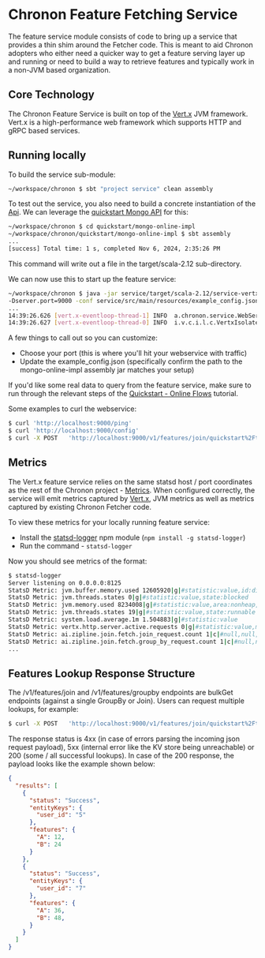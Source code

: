 # Chronon Feature Fetching Service

The feature service module consists of code to bring up a service that provides a thin shim around the Fetcher code. This 
is meant to aid Chronon adopters who either need a quicker way to get a feature serving layer up and running or need to 
build a way to retrieve features and typically work in a non-JVM based organization. 

## Core Technology

The Chronon Feature Service is built on top of the [Vert.x](https://vertx.io/) JVM framework. Vert.x is a high-performance
web framework which supports HTTP and gRPC based services. 

## Running locally

To build the service sub-module:
```bash
~/workspace/chronon $ sbt "project service" clean assembly
```

To test out the service, you also need to build a concrete instantiation of the [Api](https://github.com/airbnb/chronon/blob/main/online/src/main/scala/ai/chronon/online/Api.scala#L187).
We can leverage the [quickstart Mongo API](https://github.com/airbnb/chronon/tree/main/quickstart/mongo-online-impl) for this:
```bash
~/workspace/chronon $ cd quickstart/mongo-online-impl
~/workspace/chronon/quickstart/mongo-online-impl $ sbt assembly
...
[success] Total time: 1 s, completed Nov 6, 2024, 2:35:26 PM
```
This command will write out a file in the target/scala-2.12 sub-directory.

We can now use this to start up the feature service:
```bash
~/workspace/chronon $ java -jar service/target/scala-2.12/service-vertx_service-*.jar run ai.chronon.service.WebServiceVerticle \
-Dserver.port=9000 -conf service/src/main/resources/example_config.json
...
14:39:26.626 [vert.x-eventloop-thread-1] INFO  a.chronon.service.WebServiceVerticle - HTTP server started on port 9000
14:39:26.627 [vert.x-eventloop-thread-0] INFO  i.v.c.i.l.c.VertxIsolatedDeployer - Succeeded in deploying verticle
```

A few things to call out so you can customize:
- Choose your port (this is where you'll hit your webservice with traffic)
- Update the example_config.json (specifically confirm the path to the mongo-online-impl assembly jar matches your setup)

If you'd like some real data to query from the feature service, make sure to run through the relevant steps of the 
[Quickstart - Online Flows](https://chronon.ai/getting_started/Tutorial.html#online-flows) tutorial. 

Some examples to curl the webservice:
```bash
$ curl 'http://localhost:9000/ping'
$ curl 'http://localhost:9000/config'
$ curl -X POST   'http://localhost:9000/v1/features/join/quickstart%2Ftraining_set.v2'   -H 'Content-Type: application/json'   -d '[{"user_id": "5"}]'
```

## Metrics

The Vert.x feature service relies on the same statsd host / port coordinates as the rest of the Chronon project - 
[Metrics](https://github.com/airbnb/chronon/blob/main/online/src/main/scala/ai/chronon/online/Metrics.scala#L135). When configured correctly,
the service will emit metrics captured by [Vert.x](https://vertx.io/docs/vertx-micrometer-metrics/java/#_http_client), JVM metrics as well as metrics
captured by existing Chronon Fetcher code.

To view these metrics for your locally running feature service:
- Install the [statsd-logger](https://github.com/jimf/statsd-logger) npm module (`npm install -g statsd-logger`)
- Run the command - `statsd-logger`

Now you should see metrics of the format:
```bash
$ statsd-logger 
Server listening on 0.0.0.0:8125
StatsD Metric: jvm.buffer.memory.used 12605920|g|#statistic:value,id:direct
StatsD Metric: jvm.threads.states 0|g|#statistic:value,state:blocked
StatsD Metric: jvm.memory.used 8234008|g|#statistic:value,area:nonheap,id:Compressed Class Space
StatsD Metric: jvm.threads.states 19|g|#statistic:value,state:runnable
StatsD Metric: system.load.average.1m 1.504883|g|#statistic:value
StatsD Metric: vertx.http.server.active.requests 0|g|#statistic:value,method:GET,path:/ping
StatsD Metric: ai.zipline.join.fetch.join_request.count 1|c|#null,null,null,null,environment:join.fetch,owner:quickstart,team:quickstart,production:false,join:quickstart_training_set_v2
StatsD Metric: ai.zipline.join.fetch.group_by_request.count 1|c|#null,null,accuracy:SNAPSHOT,environment:join.fetch,owner:quickstart,team:quickstart,production:false,group_by:quickstart_purchases_v1,join:quickstart_training_set_v2
...
```

## Features Lookup Response Structure

The /v1/features/join and /v1/features/groupby endpoints are bulkGet endpoints (against a single GroupBy or Join). Users can request multiple lookups, for example:
```bash
$ curl -X POST   'http://localhost:9000/v1/features/join/quickstart%2Ftraining_set.v2'   -H 'Content-Type: application/json'   -d '[{"user_id": "5"}, {"user_id": "7"}]'
```

The response status is 4xx (in case of errors parsing the incoming json request payload), 5xx (internal error like the KV store being unreachable) or 200 (some / all successful lookups).
In case of the 200 response, the payload looks like the example shown below:
```json
{
  "results": [
    {
      "status": "Success",
      "entityKeys": {
        "user_id": "5"
      },
      "features": {
        "A": 12,
        "B": 24
      }
    },
    {
      "status": "Success",
      "entityKeys": {
        "user_id": "7"
      },
      "features": {
        "A": 36,
        "B": 48,
      }
    }
  ]
}
```
